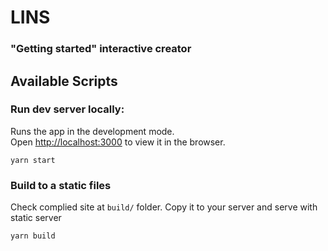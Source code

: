 # LINS

### "Getting started" interactive creator

## Available Scripts

### Run dev server locally:

Runs the app in the development mode.<br />
Open [http://localhost:3000](http://localhost:3000) to view it in the browser.

```
yarn start
```


### Build to a static files

Check complied site at `build/` folder. Copy it to your server and serve with static server

```
yarn build
```
